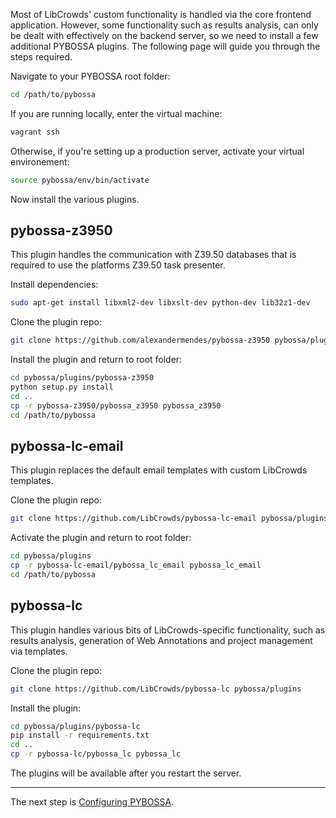 Most of LibCrowds' custom functionality is handled via the core frontend
application. However, some functionality such as results analysis, can
only be dealt with effectively on the backend server, so we need to install a
few additional PYBOSSA plugins. The following page will guide you through the
steps required.

Navigate to your PYBOSSA root folder:

```bash
cd /path/to/pybossa
```

If you are running locally, enter the virtual machine:

```bash
vagrant ssh
```

Otherwise, if you're setting up a production server, activate your virtual
environement:

```bash
source pybossa/env/bin/activate
```

Now install the various plugins.

## pybossa-z3950

This plugin handles the communication with Z39.50 databases that is required
to use the platforms Z39.50 task presenter.

Install dependencies:

```bash
sudo apt-get install libxml2-dev libxslt-dev python-dev lib32z1-dev
```

Clone the plugin repo:

```bash
git clone https://github.com/alexandermendes/pybossa-z3950 pybossa/plugins
```

Install the plugin and return to root folder:

```bash
cd pybossa/plugins/pybossa-z3950
python setup.py install
cd ..
cp -r pybossa-z3950/pybossa_z3950 pybossa_z3950
cd /path/to/pybossa
```

## pybossa-lc-email

This plugin replaces the default email templates with custom LibCrowds
templates.

Clone the plugin repo:

```bash
git clone https://github.com/LibCrowds/pybossa-lc-email pybossa/plugins
```

Activate the plugin and return to root folder:

```bash
cd pybossa/plugins
cp -r pybossa-lc-email/pybossa_lc_email pybossa_lc_email
cd /path/to/pybossa
```

## pybossa-lc

This plugin handles various bits of LibCrowds-specific functionality, such as
results analysis, generation of Web Annotations and project management via
templates.

Clone the plugin repo:

```bash
git clone https://github.com/LibCrowds/pybossa-lc pybossa/plugins
```

Install the plugin:

```bash
cd pybossa/plugins/pybossa-lc
pip install -r requirements.txt
cd ..
cp -r pybossa-lc/pybossa_lc pybossa_lc
```

The plugins will be available after you restart the server.

---

The next step is [Configuring PYBOSSA](/setup/configuring-pybossa.md).
